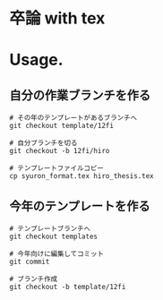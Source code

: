 卒論 with tex
===

# Usage.

## 自分の作業ブランチを作る

```
# その年のテンプレートがあるブランチへ
git checkout template/12fi

# 自分ブランチを切る
git checkout -b 12fi/hiro

# テンプレートファイルコピー
cp syuron_format.tex hiro_thesis.tex
```

## 今年のテンプレートを作る

```
# テンプレートブランチへ
git checkout templates

# 今年向けに編集してコミット
git commit

# ブランチ作成
git checkout -b template/12fi

```
